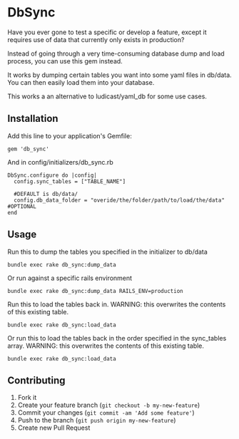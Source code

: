 # DbSync

Have you ever gone to test a specific or develop a feature, except it requires use of data that currently only exists in production?   

Instead of going through a very time-consuming database dump and load process, you can use this gem instead.

It works by dumping certain tables you want into some yaml files in db/data.  You can then easily load them into your database.  

This works a an alternative to ludicast/yaml_db for some use cases.

## Installation

Add this line to your application's Gemfile:

    gem 'db_sync'


And in config/initializers/db_sync.rb

    DbSync.configure do |config|
      config.sync_tables = ["TABLE_NAME"]

      #DEFAULT is db/data/
      config.db_data_folder = "overide/the/folder/path/to/load/the/data" #OPTIONAL
    end

## Usage

Run this to dump the tables you specified in the initializer to db/data

    bundle exec rake db_sync:dump_data

Or run against a specific rails environment

    bundle exec rake db_sync:dump_data RAILS_ENV=production

Run this to load the tables back in.
WARNING: this overwrites the contents of this existing table.  

    bundle exec rake db_sync:load_data

Or run this to load the tables back in the order specified in the sync_tables array.
WARNING: this overwrites the contents of this existing table.  

    bundle exec rake db_sync:load_data

## Contributing

1. Fork it
2. Create your feature branch (`git checkout -b my-new-feature`)
3. Commit your changes (`git commit -am 'Add some feature'`)
4. Push to the branch (`git push origin my-new-feature`)
5. Create new Pull Request
